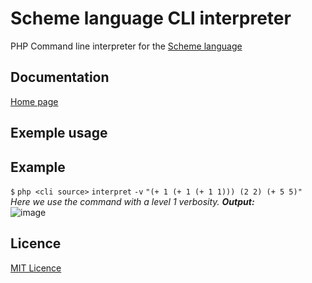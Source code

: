 # Scheme language CLI interpreter
PHP Command line interpreter for the [Scheme language](https://en.wikipedia.org/wiki/Scheme_(programming_language))

## Documentation
[Home page](https://github.com/l0th3r/scheme-cli/wiki)

## Exemple usage
## Example
`$` `php <cli source>` `interpret` `-v` `"(+ 1 (+ 1 (+ 1 1))) (2 2) (+ 5 5)"`
<br>*Here we use the command with a level 1 verbosity.* ***Output:***<br> ![image](https://github.com/l0th3r/scheme-cli/assets/58365407/c36e2ca0-617e-4b9a-a1ff-82887aca91be)

## Licence
[MIT Licence](https://github.com/l0th3r/scheme-cli/blob/master/LICENSE)
